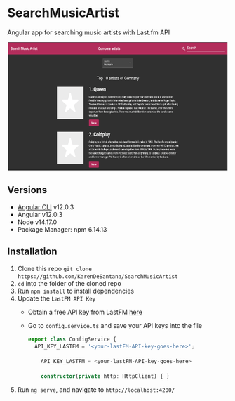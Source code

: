 # SearchMusicArtist
Angular app for searching music artists with Last.fm API

<p align="center">
    <img width="500" height="292" src="./src/assets/images/home.png"><br>
</p>

## Versions
* [Angular CLI](https://github.com/angular/angular-cli) v12.0.3
* Angular v12.0.3
* Node v14.17.0
* Package Manager: npm 6.14.13

## Installation
1. Clone this repo `git clone https://github.com/KarenDeSantana/SearchMusicArtist`
1. `cd` into the folder of the cloned repo
1. Run `npm install` to install dependencies
1. Update the `LastFM API Key`
    * Obtain a free API key from LastFM [here](https://www.last.fm/api)
    * Go to `config.service.ts` and save your API keys into the file

        ```typescript
        export class ConfigService {
          API_KEY_LASTFM = '<your-lastFM-API-key-goes-here>';

            API_KEY_LASTFM = <your-lastFM-API-key-goes-here>

            constructor(private http: HttpClient) { }
        ```
1. Run `ng serve`, and navigate to `http://localhost:4200/`
